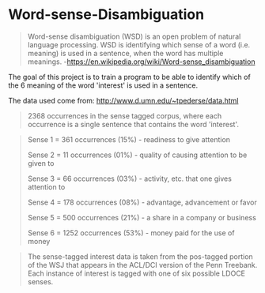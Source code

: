 # Word-sense-Disambiguation

> Word-sense disambiguation (WSD) is an open problem of natural language processing. WSD is identifying which sense of a word (i.e. meaning) is used in a sentence, when the word has multiple meanings.
-https://en.wikipedia.org/wiki/Word-sense_disambiguation

The goal of this project is to train a program to be able to identify which of the 6 meaning of the word 'interest' is used in a sentence.

The data used come from:  http://www.d.umn.edu/~tpederse/data.html
> 2368 occurrences in the sense tagged corpus, where each occurrence is a single sentence that contains the word 'interest'.

> Sense 1 =  361 occurrences (15%) - readiness to give attention
>
> Sense 2 =   11 occurrences (01%) - quality of causing attention to be given to
>
> Sense 3 =   66 occurrences (03%) - activity, etc. that one gives attention to
>
> Sense 4 =  178 occurrences (08%) - advantage, advancement or favor
>
> Sense 5 =  500 occurrences (21%) - a share in a company or business 
>
> Sense 6 = 1252 occurrences (53%) - money paid for the use of money

> The sense-tagged interest data is taken from the pos-tagged portion of the WSJ that appears in the ACL/DCI version of the Penn Treebank. Each instance of interest is tagged with one of six possible LDOCE senses.

